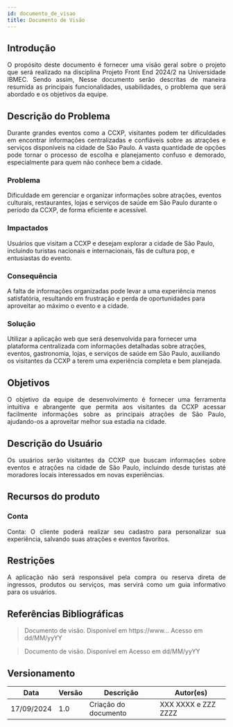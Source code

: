```yaml
---
id: documento_de_visao
title: Documento de Visão
---
```

## Introdução

<p align = "justify">
O propósito deste documento é fornecer uma visão geral sobre o projeto que será realizado na disciplina Projeto Front End 2024/2 na Universidade IBMEC. Sendo assim, Nesse documento serão descritas de maneira resumida as principais funcionalidades, usabilidades, o problema que será abordado e os objetivos da equipe.
</p>

## Descrição do Problema 

<p align = "justify">
Durante grandes eventos como a CCXP, visitantes podem ter dificuldades em encontrar informações centralizadas e confiáveis sobre as atrações e serviços disponíveis na cidade de São Paulo. A vasta quantidade de opções pode tornar o processo de escolha e planejamento confuso e demorado, especialmente para quem não conhece bem a cidade.
</p>

### Problema

Dificuldade em gerenciar e organizar informações sobre atrações, eventos culturais, restaurantes, lojas e serviços de saúde em São Paulo durante o período da CCXP, de forma eficiente e acessível.

### Impactados

Usuários que visitam a CCXP e desejam explorar a cidade de São Paulo, incluindo turistas nacionais e internacionais, fãs de cultura pop, e entusiastas do evento.

### Consequência

A falta de informações organizadas pode levar a uma experiência menos satisfatória, resultando em frustração e perda de oportunidades para aproveitar ao máximo o evento e a cidade.

### Solução

Utilizar a aplicação web que será desenvolvida para fornecer uma plataforma centralizada com informações detalhadas sobre atrações, eventos, gastronomia, lojas, e serviços de saúde em São Paulo, auxiliando os visitantes da CCXP a terem uma experiência completa e bem planejada.
## Objetivos

<p align = "justify">
O objetivo da equipe de desenvolvimento é fornecer uma ferramenta intuitiva e abrangente que permita aos visitantes da CCXP acessar facilmente informações sobre as principais atrações de São Paulo, ajudando-os a aproveitar melhor sua estadia na cidade.
</p>

## Descrição do Usuário 

<p align = "justify">
Os usuários serão visitantes da CCXP que buscam informações sobre eventos e atrações na cidade de São Paulo, incluindo desde turistas até moradores locais interessados em novas experiências.

</p>

## Recursos do produto

### Conta

<p align = "justify">
Conta: O cliente poderá realizar seu cadastro para personalizar sua experiência, salvando suas atrações e eventos favoritos.
</p>


## Restrições

<p align = "justify">
A aplicação não será responsável pela compra ou reserva direta de ingressos, produtos ou serviços, mas servirá como um guia informativo para os usuários.
</p>

## Referências Bibliográficas

> Documento de visão. Disponível em https://www... Acesso em dd/MM/yyYY

> Documento de visão. Disponível em  Acesso em dd/MM/yyYY

## Versionamento
| Data | Versão | Descrição | Autor(es) |
| -- | -- | -- | -- |
| 17/09/2024 | 1.0 | Criação do documento | XXX XXXX e ZZZ ZZZZ | 

